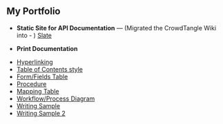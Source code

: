 
My Portfolio
------------

* **Static Site for API Documentation** — (Migrated the CrowdTangle Wiki into - ) [Slate](https://inshuu.github.io/slate/) 

* **Print Documentation**
- [Hyperlinking](https://github.com/inshuu/slate/blob/master/Hyperlinking.jpg)
- [Table of Contents style](https://github.com/inshuu/slate/blob/master/Table%20of%20Contents%20style%20-%20Word%20Example.jpg)
- [Form/Fields Table](https://github.com/inshuu/slate/blob/master/form_fields_table_example1.jpg)
- [Procedure](https://github.com/inshuu/slate/blob/master/procedure_example.jpg)
- [Mapping Table](https://github.com/inshuu/slate/blob/master/table_example1.jpg)
- [Workflow/Process Diagram](https://github.com/inshuu/slate/blob/master/workflow_example2.jpg)
- [Writing Sample](https://github.com/inshuu/slate/blob/master/writing_sample1.jpg)
- [Writing Sample 2](https://github.com/inshuu/slate/blob/master/writing_sample2.jpg)
